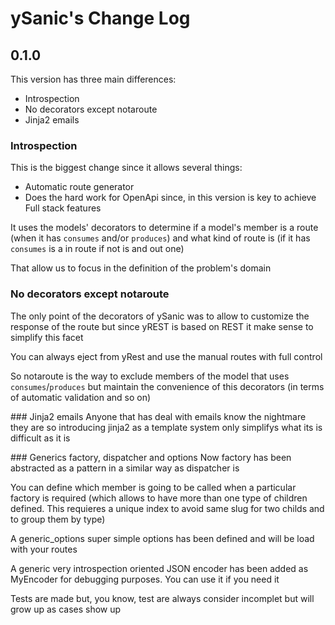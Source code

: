 # ySanic's Change Log
## 0.1.0
This version has three main differences:
- Introspection
- No decorators except notaroute
- Jinja2 emails

### Introspection
This is the biggest change since it allows several things:
- Automatic route generator
- Does the hard work for OpenApi since, in this version is key to achieve Full stack features

It uses the models' decorators to determine if a model's member is a route (when it has ```consumes``` and/or ```produces```) and what kind of route is (if it has ```consumes``` is a in route if not is and out one)

That allow us to focus in the definition of the problem's domain

### No decorators except notaroute
The only point of the decorators of ySanic was to allow to customize the response of the route but since yREST is based on REST it make sense to simplify this facet

You can always eject from yRest and use the manual routes with full control

So notaroute is the way to exclude members of the model that uses ```consumes```/```produces``` but maintain the convenience of this decorators (in terms of automatic validation and so on)

### Jinja2 emails
Anyone that has deal with emails know the nightmare they are so introducing jinja2 as a template system only simplifys what its is difficult as it is

### Generics factory, dispatcher and options
Now factory has been abstracted as a pattern in a similar way as dispatcher is

You can define which member is going to be called when a particular factory is required (which allows to have more than one type of children defined. This requieres a unique index to avoid same slug for two childs and to group them by type)

A generic_options super simple options has been defined and will be load with your routes

A generic very introspection oriented JSON encoder has been added as MyEncoder for debugging purposes. You can use it if you need it

Tests are made but, you know, test are always consider incomplet but will grow up as cases show up